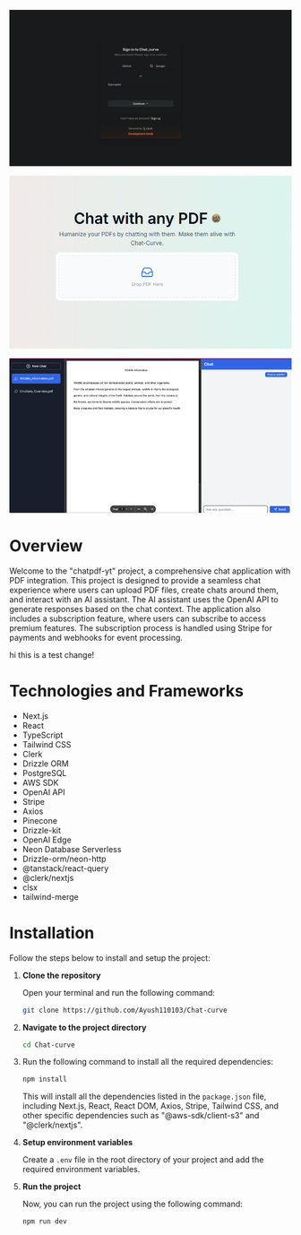 
![1738722441670](image/README/1738722441670.png)

![1738722895359](image/README/1738722895359.png)


![1738722910560](image/README/1738722910560.png)

# Overview

Welcome to the "chatpdf-yt" project, a comprehensive chat application with PDF integration. This project is designed to provide a seamless chat experience where users can upload PDF files, create chats around them, and interact with an AI assistant. The AI assistant uses the OpenAI API to generate responses based on the chat context. The application also includes a subscription feature, where users can subscribe to access premium features. The subscription process is handled using Stripe for payments and webhooks for event processing.

hi this is a test change!

# Technologies and Frameworks

- Next.js
- React
- TypeScript
- Tailwind CSS
- Clerk
- Drizzle ORM
- PostgreSQL
- AWS SDK
- OpenAI API
- Stripe
- Axios
- Pinecone
- Drizzle-kit
- OpenAI Edge
- Neon Database Serverless
- Drizzle-orm/neon-http
- @tanstack/react-query
- @clerk/nextjs
- clsx
- tailwind-merge

# Installation

Follow the steps below to install and setup the project:

1. **Clone the repository**

   Open your terminal and run the following command:

   ```bash
   git clone https://github.com/Ayush110103/Chat-curve
   ```
2. **Navigate to the project directory**

   ```bash
   cd Chat-curve

   ```
3. Run the following command to install all the required dependencies:

   ```bash
   npm install
   ```
   This will install all the dependencies listed in the `package.json` file, including Next.js, React, React DOM, Axios, Stripe, Tailwind CSS, and other specific dependencies such as "@aws-sdk/client-s3" and "@clerk/nextjs".
4. **Setup environment variables**

   Create a `.env` file in the root directory of your project and add the required environment variables.
5. **Run the project**

   Now, you can run the project using the following command:

   ```bash
   npm run dev
   ```
